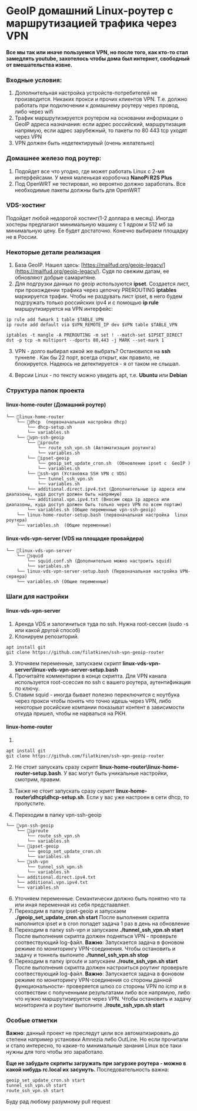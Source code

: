# GeoIP домашний Linux-роутер с маршрутизацией трафика через VPN

**Все мы так или иначе пользуемся VPN, но после того, как кто-то стал замедлять youtube, захотелось чтобы дома был интернет, свободный от вмешательства извне.**

### Входные условия: 
1. Дополнительная настройка устройств-потребителей не производится. Никаких прокси и прочих клиентов VPN. Т.е. должно работать при подключении к домашнему роутеру через провод, либо через wifi
0. Трафик маршрутизируется роутером на основании информации о GeoIP адреса назначания: если адрес российский, маршрутизация напрямую, если адрес зарубежный, то пакеты по 80 443 tcp уходят через VPN
0. VPN должен быть  недетектируеый (очень желательно)

### Домашнее железо под роутер: 
1. Подойдет все что угодно, где может работать Linux с 2-мя интерфейсами. У меня маленькая коробочка **NanoPi R2S Plus** 
0. Под OpenWRT не тестировал, но вероятно должно заработать. Все необходимые пакеты должны быть для OpenWRT

### VDS-хостинг
Подойдет любой недорогой хостинг(1-2 доллара в месяц). Иногда хостеры предлагают минимальную машину с 1 ядром и 512 мб за минимальную цену. Ее будет достаточно. Конечно выбираем площадку не в России.


### Некоторые детали реализация 
1. База GeoIP. Нашел здесь: [https://mailfud.org/geoip-legacy/](https://mailfud.org/geoip-legacy/). Судя по свежим датам, ее обновляют добрые самаритяне.
2. Для подгрузки данных по geoip используются **ipset**. Создается лист, при прохождении трафика через цепочку PREROUTING **iptables**  маркируется трафик. Чтобы не раздувать лист ipset, в него будем подгружать только российских ipv4 и с помощью **ip rule**   маршрутизируется на VPN интерфейс:
```
ip rule add fwmark 1 table $TABLE_VPN
ip route add default via $VPN_REMOTE_IP dev $VPN table $TABLE_VPN
    
iptables -t mangle -A PREROUTING -m set ! --match-set $IPSET_DIRECT dst -p tcp -m multiport --dports 80,443 -j MARK --set-mark 1
```
3. VPN - долго выбирал какой же выбрать? Остановился на **ssh** туннеле . Как бы 22 порт, всегда открыт, как правило, не блокируется. Надеюсь не детектируется - я от таком не слышал.  

4. Версии Linux - по тексту можно увидеть apt, т.е. **Ubuntu** или **Debian**


### Структура папок проекта


#### linux-home-router  (Домашний роутер)


```
└── 📁linux-home-router
    └── 📁dhcp  (первоначальная настройка dhcp)
        └── dhcp-setup.sh  
        └── variables.sh
    └── 📁vpn-ssh-geoip
        └── 📁iproute  
            └── route_ssh_vpn.sh (Автоматизация роутинга)
            └── variables.sh
        └── 📁ipset-geoip
            └── geoip_set_update_cron.sh  (Обновление ipset c  GeoIP )
            └── variables.sh
        └── 📁ssh-vpn (Установка SSH VPN c VDS)
            └── tunnel_ssh_vpn.sh
            └── variables.sh
        └── additional.direct.ipv4.txt (Дополнительные ip адреса или диапазоны, куда доступ должен быть напрямую)
        └── additional.vpn.ipv4.txt (Вносим сюда ip адреса или диапазоны, куда доступ должен быть только через VPN по всем портам)
        └── variables.sh (Общие переменные vpn-ssh-geoip)
    └── linux-home-router-setup.bash (первоначальная настройка  linux роутера)
    └── variables.sh  (Общие переменные)
```

#### linux-vds-vpn-server  (VDS на площадке провайдера)


```
└── 📁linux-vds-vpn-server
    └── 📁squid
        └── squid.conf.sh (Дополнительно можно настроить squid)
        └── variables.sh
    └── linux-vds-vpn-server-setup.bash (Первоначальная настройка VPN-сервера)
    └── variables.sh (Общие переменные)
```


### Шаги для настройки

#### linux-vds-vpn-server 
1. Аренда VDS и залогиниться туда по ssh. Нужна root-сессия (sudo -s или какой другой способ)
2. Клонируем репозиторий.
```
apt install git
git clone https://github.com/filatkinen/ssh-vpn-geoip-router
```
3. Уточняем переменные, запускаем скрипт **linux-vds-vpn-server\linux-vds-vpn-server-setup.bash**
4. Прочитайте комментарии в конце скрипта. Для VPN канала используется root-ссессия по ssh с вашего роутера, аутентификация по ключу. 
5. Ставим squid - иногда бывает полезно переключится с ноутбука через прокси чтобы понять что точно идешь через VPN, либо некоторые  росийские компании показыват контент в зависимости откуда пришел, чтобы не нарваться на РКН. 

#### linux-home-router
1. 
```
apt install git
git clone https://github.com/filatkinen/ssh-vpn-geoip-router
```
2. Не стоит запускать сразу скрипт **linux-home-router\linux-home-router-setup.bash**. У вас могут быть уникальные настройки, смотрим, правим.  
4. Также не стоит запускать сразу скрипт **linux-home-router\dhcp\dhcp-setup.sh**. Если у вас уже настроен в сети dhcp, то пропустите. 

5. Переходим в папку vpn-ssh-geoip
```
└── 📁vpn-ssh-geoip
    └── 📁iproute
        └── route_ssh_vpn.sh
        └── variables.sh
    └── 📁ipset-geoip
        └── geoip_set_update_cron.sh
        └── variables.sh
    └── 📁ssh-vpn
        └── tunnel_ssh_vpn.sh
        └── variables.sh
    └── additional.direct.ipv4.txt
    └── additional.vpn.ipv4.txt
    └── variables.sh
```
6. Уточняем переменные. Семантически должно быть понятно что та или иная переменная из себя предстаавляет.
7.  Переходим в папку ipset-geoip и запускаем **./geoip_set_update_cron.sh start** После выполнения скрипта наполнится ipset и в cron попадет задача 1 раз в день на обновление
8.  Переходим в папку ssh-vpn и запускаем **./tunnel_ssh_vpn.sh start** После выполнения скрипта должен подняться VPN - проверьте соотвествующий log-файл. **Важно**: Запускается задача в фоновом режиме по мониторингу VPN-соединения. Чтобы остановить и задачу и тоннель выпоните **./tunnel_ssh_vpn.sh stop**
9.  Переходим в папку iproute и запускаем **./route_ssh_vpn.sh start** После выполнения скрипта должен настроиться роутинг проверьте соотвествующий log-файл. **Важно**: Запускается задача в фоновом режиме по мониторингу VPN-соединения со стороны данной функциональности- проверяется шлюз со стороны VPN по icmp и в соотвествии с полученными результатами либо все напрямую, либо что нужно маршрутизируется через VPN. Чтобы остановить и задачу мониторинга и роутинг выполните  **./route_ssh_vpn.sh start**

### Особые отметки

**Важно**: данный проект не преследут цели все автоматизировать до степени например установки Amnezia либо OutLine. Но если прочитали и стало интересно, то какие-то минимальные занания Linux все таки нужны для того чтобы это заработало.

**Еще не забудьте скрпиты загружать при загурзке роутера - можно в какой нибудь rc.local их засунуть.** Последовательность важна:
```
geoip_set_update_cron.sh start
tunnel_ssh_vpn.sh start
route_ssh_vpn.sh start
```

Буду рад любому разумному  pull request
